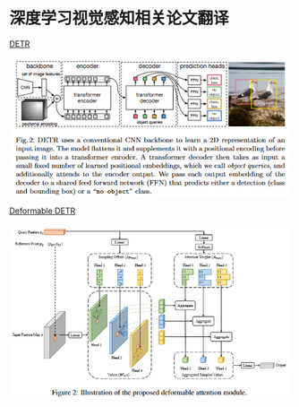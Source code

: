 # 深度学习视觉感知相关论文翻译
[DETR](DETR.md) 


![alt text](img/Snipaste_2024-07-05_17-07-00.png)

[Deformable DETR](Deformable-DETR.md)

![alt text](img\Snipaste_2024-07-05_16-55-40.png)
